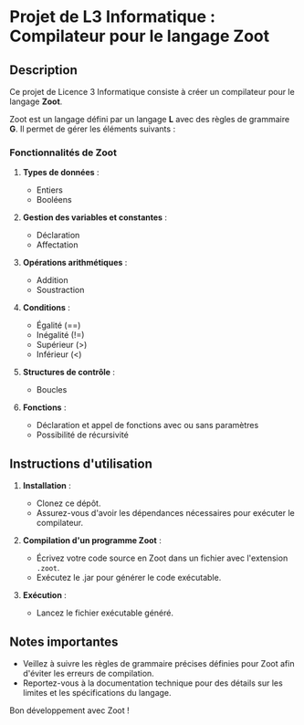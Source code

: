 # Projet de L3 Informatique : Compilateur pour le langage Zoot

## Description
Ce projet de Licence 3 Informatique consiste à créer un compilateur pour le langage **Zoot**.

Zoot est un langage défini par un langage **L** avec des règles de grammaire **G**. Il permet de gérer les éléments suivants :

### Fonctionnalités de Zoot

1. **Types de données** :
   - Entiers
   - Booléens

2. **Gestion des variables et constantes** :
   - Déclaration
   - Affectation

3. **Opérations arithmétiques** :
   - Addition
   - Soustraction

4. **Conditions** :
   - Égalité (==)
   - Inégalité (!=)
   - Supérieur (>)
   - Inférieur (<)

5. **Structures de contrôle** :
   - Boucles

6. **Fonctions** :
   - Déclaration et appel de fonctions avec ou sans paramètres
   - Possibilité de récursivité

## Instructions d'utilisation

1. **Installation** :
   - Clonez ce dépôt.
   - Assurez-vous d'avoir les dépendances nécessaires pour exécuter le compilateur.

2. **Compilation d'un programme Zoot** :
   - Écrivez votre code source en Zoot dans un fichier avec l'extension `.zoot`.
   - Exécutez le .jar pour générer le code exécutable.

3. **Exécution** :
   - Lancez le fichier exécutable généré.

## Notes importantes

- Veillez à suivre les règles de grammaire précises définies pour Zoot afin d'éviter les erreurs de compilation.
- Reportez-vous à la documentation technique pour des détails sur les limites et les spécifications du langage.

Bon développement avec Zoot !

